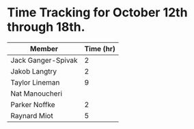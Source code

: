 
# Time Tracking for October 12th through 18th.

| Member             | Time (hr) |
|--------------------|-----------|
| Jack Ganger-Spivak | 2        |
| Jakob Langtry      | 2        |
| Taylor Lineman     | 9        |
| Nat Manoucheri     |          |
| Parker Noffke      | 2        |
| Raynard Miot       | 5        |
